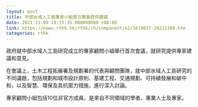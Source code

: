 ```yaml
---
layout: post
title: 中部水域人工島專家小組首次開會提供建議
date: 2021-11-09 19:15:35.000000000 +08:00
link: https://news.rthk.hk/rthk/ch/component/k2/1619037-20211109.htm
categories: rthk
---
```


政府就中部水域人工島研究成立的專家顧問小組舉行首次會議，就研究提供專家建議和意見。

在會議上，土木工程拓展署及規劃署的代表與顧問團隊，就中部水域人工島研究的不同議題，包括規劃和城市設計原則、基建工程、交通規劃、可持續發展和碳中和，以及智慧、環保及具抗禦力措施，進行深入討論。

專家顧問小組包括10位非官方成員，是來自不同領域的學者、專業人士及專家。
